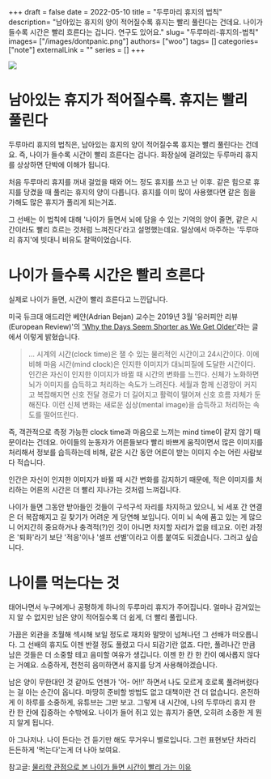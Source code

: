 +++
draft = false
date = 2022-05-10
title = "두루마리 휴지의 법칙"
description= "남아있는 휴지의 양이 적어질수록 휴지는 빨리 풀린다는 건데요. 나이가 들수록 시간은 빨리 흐른다는 겁니다. 연구도 있어요."
slug= "두루마리-휴지의-법칙"
images= ["/images/dontpanic.png"]
authors= ["woo"]
tags= []
categories= ["note"]
externalLink = ""
series = []
+++



![](/images/dontpanic.png)

# 남아있는 휴지가 적어질수록. 휴지는 빨리 풀린다
두루마리 휴지의 법칙은, 남아있는 휴지의 양이 적어질수록 휴지는 빨리 풀린다는 건데요. 즉, 나이가 들수록 시간이 빨리 흐른다는 겁니다. 화장실에 걸려있는 두루마리 휴지를 상상하면 단박에 이해가 됩니다.

처음 두루마리 휴지를 꺼내 걸었을 때와 어느 정도 휴지를 쓰고 난 이후. 같은 힘으로 휴지를 당겼을 때 풀리는 휴지의 양이 다릅니다. 휴지를 이미 많이 사용했다면 같은 힘을 가해도 많은 휴지가 풀리게 되는거죠.

그 선배는 이 법칙에 대해 '나이가 들면서 뇌에 담을 수 있는 기억의 양이 줄면, 같은 시간이라도 빨리 흐르는 것처럼 느껴진다'라고 설명했는데요. 일상에서 마주하는 '두루마리 휴지'에 빗대니 비유도 찰떡이었습니다.

# 나이가 들수록 시간은 빨리 흐른다
실제로 나이가 들면, 시간이 빨리 흐른다고 느낀답니다.

미국 듀크대 애드리안 베얀(Adrian Bejan) 교수는 2019년 3월 '유러피안 리뷰(European Review)'의 ['Why the Days Seem Shorter as We Get Older'](https://www.cambridge.org/core/journals/european-review/article/why-the-days-seem-shorter-as-we-get-older/2CB8EC9B0B30537230C7442B826E42F1?ref=wooworks.io)라는 글에서 이렇게 밝혔습니다.

>... 시계의 시간(clock time)은 잴 수 있는 물리적인 시간이고 24시간이다. 이에 비해 마음 시간(mind clock)은 인지한 이미지가 대뇌피질에 도달한 시간이다. 인간은 자신이 인지한 이미지가 바뀔 때 시간의 변화를 느낀다. 신체가 노화하면 뇌가 이미지를 습득하고 처리하는 속도가 느려진다. 세월과 함께 신경망이 커지고 복잡해지면 신호 전달 경로가 더 길어지고 활력이 떨어져 신호 흐름 자체가 둔해진다. 이런 신체 변화는 새로운 심상(mental image)을 습득하고 처리하는 속도를 떨어뜨린다.

즉, 객관적으로 측정 가능한 clock time과 마음으로 느끼는 mind time이 같지 않기 때문이라는 건데요. 아이들의 눈동자가 어른들보다 빨리 바쁘게 움직이면서 많은 이미지를 처리해서 정보를 습득하는데 비해, 같은 시간 동안 어른이 받는 이미지 수는 어린 사람보다 적습니다.

인간은 자신이 인지한 이미지가 바뀔 때 시간 변화를 감지하기 때문에, 적은 이미지를 처리하는 어른의 시간은 더 빨리 지나가는 것처럼 느껴집니다.

나이가 들면 그동안 받아들인 것들이 구석구석 자리를 차지하고 있으니, 뇌 세포 간 연결은 더 복잡해지고 길 찾기가 어려운 게 당연해 보입니다. 이미 뇌 속에 품고 있는 게 많으니 어지간히 중요하거나 충격적(?)인 것이 아니면 차지할 자리가 없을 테고요. 이런 과정은 '퇴화'라기 보단 '적응'이나 '셀프 선별'이라고 이름 붙여도 되겠습니다. 그러고 싶습니다.

# 나이를 먹는다는 것
태어나면서 누구에게나 공평하게 하나의 두루마리 휴지가 주어집니다. 얼마나 감겨있는지 알 수 없지만 남은 양이 적어질수록 더 쉽게, 더 빨리 풀립니다.

가끔은 외관을 초월해 섹시해 보일 정도로 재치와 말맛이 넘쳐나던 그 선배가 떠오릅니다. 그 선배의 휴지도 이젠 반절 정도 풀렸고 다시 되감기란 없죠. 다만, 풀려나간 만큼 남은 것들은 더 소중할 테고 음미할 여유가 생깁니다. 이젠 한 칸 한 칸이 예사롭지 않다는 거예요. 소중하게, 천천히 음미하면서 휴지를 당겨 사용해야겠습니다.

남은 양이 무한대인 것 같아도 언젠가 '어- 어!!' 하면서 나도 모르게 호로록 풀려버렸다는 걸 아는 순간이 옵니다. 마땅히 준비할 방법도 없고 대책이란 건 더 없습니다. 온전하게 이 하루를 소중하게, 유튜브는 그만 보고. 그렇게 내 시간에, 나의 두루마리 휴지 한 칸 한 칸에 집중하는 수밖에요. 나이가 들어 쥐고 있는 휴지가 줄면, 오히려 소중한 게 뭔지 알게 됩니다.

아 그나저나. 나이 든다는 건 듣기만 해도 무거우니 별로입니다. 그런 표현보단 차라리 든든하게 '먹는다'는게 더 나아 보여요.


참고글: [물리학 관점으로 본 나이가 들면 시간이 빨리 가는 이유](https://m.medigatenews.com/news/1092340683?ref=wooworks.io)


<iframe
    data-tally-src="https://tally.so/embed/3jpLo9?hideTitle=1&transparentBackground=1&dynamicHeight=1"
    loading="lazy"
    width="100%"
    height="200"
    frameborder="0"
    marginheight="0"
    marginwidth="0"
    title="wooworks 메시지와 구독 신청"
  ></iframe>
  <script>
    var d = document,
      w = "https://tally.so/widgets/embed.js",
      v = function () {
        if (typeof Tally !== "undefined") Tally.loadEmbeds();
        else
          d.querySelectorAll("iframe[data-tally-src]:not([src])")
            .forEach(function (e) {
              e.src = e.dataset.tallySrc;
            });
      };
    if (typeof Tally !== "undefined") v();
    else if (d.querySelector('script[src="' + w + '"]') == null) {
      var s = d.createElement("script");
      s.src = w;
      s.onload = v;
      s.onerror = v;
      d.body.appendChild(s);
    }
  </script>